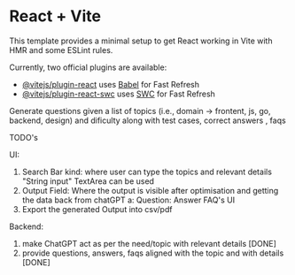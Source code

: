 # React + Vite

This template provides a minimal setup to get React working in Vite with HMR and some ESLint rules.

Currently, two official plugins are available:

- [@vitejs/plugin-react](https://github.com/vitejs/vite-plugin-react/blob/main/packages/plugin-react/README.md) uses [Babel](https://babeljs.io/) for Fast Refresh
- [@vitejs/plugin-react-swc](https://github.com/vitejs/vite-plugin-react-swc) uses [SWC](https://swc.rs/) for Fast Refresh

Generate questions given a list of topics (i.e., domain -> frontent, js, go, backend, design) and dificulty along with test cases, correct answers , faqs

TODO's

UI: 
1. Search Bar kind: where user can type the topics and relevant details
  "String input" TextArea can be used
2. Output Field: Where the output is visible after optimisation and getting the data back from chatGPT
  a: Question: 
     Answer
     FAQ's UI
3. Export the generated Output into csv/pdf

Backend:
1. make ChatGPT act as per the need/topic with relevant details [DONE]
2. provide questions, answers, faqs aligned with the topic and with details [DONE]

